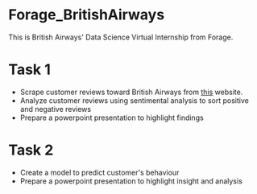 # Forage_BritishAirways

This is British Airways' Data Science Virtual Internship from Forage.

# Task 1
- Scrape customer reviews toward British Airways from [this](https://www.airlinequality.com/airline-reviews/british-airways) website.
- Analyze customer reviews using sentimental analysis to sort positive and negative reviews
- Prepare a powerpoint presentation to highlight findings

# Task 2
- Create a model to predict customer's behaviour
- Prepare a powerpoint presentation to highlight insight and analysis
